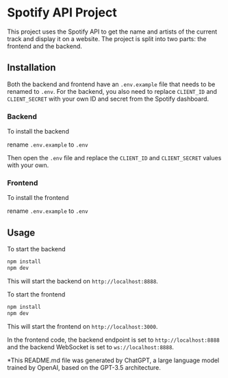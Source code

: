 # Spotify API Project

This project uses the Spotify API to get the name and artists of the current track and display it on a website. The project is split into two parts: the frontend and the backend.

## Installation

Both the backend and frontend have an `.env.example` file that needs to be renamed to `.env`. For the backend, you also need to replace `CLIENT_ID` and `CLIENT_SECRET` with your own ID and secret from the Spotify dashboard.

### Backend

To install the backend

rename `.env.example` to `.env`

Then open the `.env` file and replace the `CLIENT_ID` and `CLIENT_SECRET` values with your own.

### Frontend

To install the frontend

rename `.env.example` to `.env`

## Usage

To start the backend

```bash
npm install
npm dev
```

This will start the backend on `http://localhost:8888`.

To start the frontend

```bash
npm install
npm dev
```

This will start the frontend on `http://localhost:3000`.

In the frontend code, the backend endpoint is set to `http://localhost:8888` and the backend WebSocket is set to `ws://localhost:8888`.

*This README.md file was generated by ChatGPT, a large language model trained by OpenAI, based on the GPT-3.5 architecture.